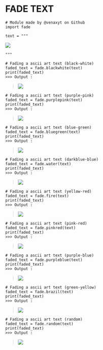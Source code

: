 # FADE TEXT
```
# Module made by @venaxyt on Github
import fade

text = """
```
![](https://raw.githubusercontent.com/venaxyt/fade/main/images/normal.PNG)
```
"""
```
```
# Fading a ascii art text (black-white)
faded_text = fade.blackwhite(text)
print(faded_text)
>>> Output :
```
> ![](https://raw.githubusercontent.com/venaxyt/fade/main/images/black-white.PNG)
```
# Fading a ascii art text (purple-pink)
faded_text = fade.purplepink(text)
print(faded_text)
>>> Output :
```
> ![](https://raw.githubusercontent.com/venaxyt/fade/main/images/purple-pink.PNG)
```
# Fading a ascii art text (blue-green)
faded_text = fade.bluegreen(text)
print(faded_text)
>>> Output :
```
> ![](https://raw.githubusercontent.com/venaxyt/fade/main/images/blue-green.PNG)
```
# Fading a ascii art text (darkblue-blue)
faded_text = fade.water(text)
print(faded_text)
>>> Output :
```
> ![](https://raw.githubusercontent.com/venaxyt/fade/main/images/marin.PNG)
```
# Fading a ascii art text (yellow-red)
faded_text = fade.fire(text)
print(faded_text)
>>> Output :
```
> ![](https://raw.githubusercontent.com/venaxyt/fade/main/images/fire.PNG)
```
# Fading a ascii art text (pink-red)
faded_text = fade.pinkred(text)
print(faded_text)
>>> Output :
```
> ![](https://raw.githubusercontent.com/venaxyt/fade/main/images/pink-red.PNG)
```
# Fading a ascii art text (purple-blue)
faded_text = fade.purpleblue(text)
print(faded_text)
>>> Output :
```
> ![](https://raw.githubusercontent.com/venaxyt/fade/main/images/purple-blue.PNG)
```
# Fading a ascii art text (green-yellow)
faded_text = fade.brazil(text)
print(faded_text)
>>> Output :
```
> ![](https://raw.githubusercontent.com/venaxyt/fade/main/images/brazil.PNG)
```
# Fading a ascii art text (random)
faded_text = fade.random(text)
print(faded_text)
>>> Output :
```
> ![](https://raw.githubusercontent.com/venaxyt/fade/main/images/random.PNG)